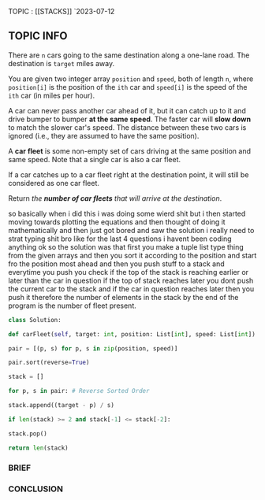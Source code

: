 TOPIC : [[STACKS]]
`2023-07-12

## TOPIC INFO 
There are `n` cars going to the same destination along a one-lane road. The destination is `target` miles away.

You are given two integer array `position` and `speed`, both of length `n`, where `position[i]` is the position of the `ith` car and `speed[i]` is the speed of the `ith` car (in miles per hour).

A car can never pass another car ahead of it, but it can catch up to it and drive bumper to bumper **at the same speed**. The faster car will **slow down** to match the slower car's speed. The distance between these two cars is ignored (i.e., they are assumed to have the same position).

A **car fleet** is some non-empty set of cars driving at the same position and same speed. Note that a single car is also a car fleet.

If a car catches up to a car fleet right at the destination point, it will still be considered as one car fleet.

Return _the **number of car fleets** that will arrive at the destination_.



so basically when i did this i was doing some wierd shit but i then started moving towards plotting the equations and then thought of doing it mathematically and then just got bored and saw the solution i really need to strat typing shit bro like for the last 4 questions i havent been coding anything ok so the solution was  that first you make a tuple list type thing from the given arrays and then you sort it according to the position and start fro the position most ahead and then you push stuff to a stack and everytime you push you check if the top of the stack is reaching earlier or later than the car in question if the top of stack reaches later you dont push the current car to the stack and if the car in question reaches later then you push it therefore the number of elements in the stack by the end of the program is the number of fleet present.

```python
class Solution:

def carFleet(self, target: int, position: List[int], speed: List[int]) -> int:

pair = [(p, s) for p, s in zip(position, speed)]

pair.sort(reverse=True)

stack = []

for p, s in pair: # Reverse Sorted Order

stack.append((target - p) / s)

if len(stack) >= 2 and stack[-1] <= stack[-2]:

stack.pop()

return len(stack)
```



### BRIEF



### CONCLUSION